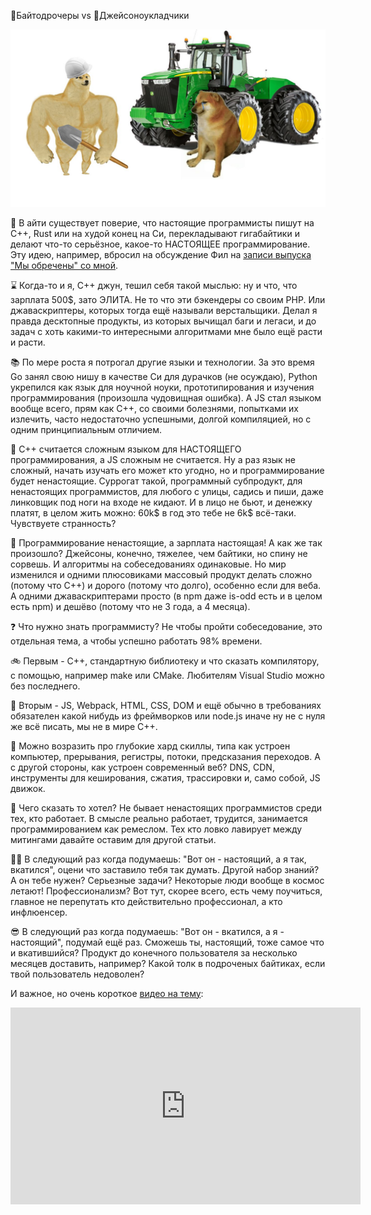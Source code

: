 🧱Байтодрочеры vs 🚜Джейсоноукладчики

![img](preview.jpg)

👴 В айти существует поверие, что настоящие программисты пишут на C++, Rust или на худой конец на Си, перекладывают гигабайтики и делают что-то серьёзное, какое-то НАСТОЯЩЕЕ программирование. Эту идею, например, вбросил на обсуждение Фил на [записи выпуска "Мы обречены" со мной](https://youtu.be/Bv8P5ZoivnM).

⌛ Когда-то и я, C++ джун, тешил себя такой мыслью: ну и что, что зарплата 500$, зато ЭЛИТА. Не то что эти бэкендеры со своим PHP. Или джаваскриптеры, которых тогда ещё называли верстальщики. Делал я правда десктопные продукты, из которых вычищал баги и легаси, и до задач с хоть какими-то интересными алгоритмами мне было ещё расти и расти.

📚 По мере роста я потрогал другие языки и технологии. За это время Go занял свою нишу в качестве Си для дурачков (не осуждаю), Python укрепился как язык для ноучной ноуки, прототипирования и изучения программирования (произошла чудовищная ошибка). А JS стал языком вообще всего, прям как C++, со своими болезнями, попытками их излечить, часто недостаточно успешными, долгой компиляцией, но с одним принципиальным отличием.

🤔 C++ считается сложным языком для НАСТОЯЩЕГО программирования, а JS сложным не считается. Ну а раз язык не сложный, начать изучать его может кто угодно, но и программирование будет ненастоящие. Суррогат такой, программный субпродукт, для ненастоящих программистов, для любого с улицы, садись и пиши, даже линковщик под ноги на входе не кидают. И в лицо не бьют, и денежку платят, в целом жить можно: 60k$ в год это тебе не 6k$ всё-таки. Чувствуете странность?

💸 Программирование ненастоящие, а зарплата настоящая! А как же так произошло? Джейсоны, конечно, тяжелее, чем байтики, но спину не сорвешь. И алгоритмы на собеседованиях одинаковые. Но мир изменился и одними плюсовиками массовый продукт делать сложно (потому что C++) и дорого (потому что долго), особенно если для веба. А одними джаваскриптерами просто (в npm даже is-odd есть и в целом есть npm) и дешёво (потому что не 3 года, а 4 месяца).

❓ Что нужно знать программисту? Не чтобы пройти собеседование, это отдельная тема, а чтобы успешно работать 98% времени.

🚲 Первым - C++, стандартную библиотеку и что сказать компилятору, с помощью, например make или CMake. Любителям Visual Studio можно без последнего.

🚗 Вторым - JS, Webpack, HTML, CSS, DOM и ещё обычно в требованиях обязателен какой нибудь из фреймворков или node.js иначе ну не с нуля же всё писать, мы не в мире C++.

🧪 Можно возразить про глубокие хард скиллы, типа как устроен компьютер, прерывания, регистры, потоки, предсказания переходов. А с другой стороны, как устроен современный веб? DNS, CDN, инструменты для кеширования, сжатия, трассировки и, само собой, JS движок.

💪 Чего сказать то хотел? Не бывает ненастоящих программистов среди тех, кто работает. В смысле реально работает, трудится, занимается программированием как ремеслом. Тех кто ловко лавирует между митингами давайте оставим для другой статьи.

🕵️‍♂️ В следующий раз когда подумаешь: "Вот он - настоящий, а я так, вкатился", оцени что заставило тебя так думать. Другой набор знаний? А он тебе нужен? Серьезные задачи? Некоторые люди вообще в космос летают! Профессионализм? Вот тут, скорее всего, есть чему поучиться, главное не перепутать кто действительно профессионал, а кто инфлюенсер.

😎 В следующий раз когда подумаешь: "Вот он - вкатился, а я - настоящий", подумай ещё раз. Сможешь ты, настоящий, тоже самое что и вкатившийся? Продукт до конечного пользователя за несколько месяцев доставить, например? Какой толк в подроченых байтиках, если твой пользователь недоволен?

И важное, но очень короткое [видео на тему](https://www.youtube.com/watch?v=eyKi08--wH4):  
<iframe width="560" height="315" src="https://www.youtube.com/embed/eyKi08--wH4" title="YouTube video player" frameborder="0" allow="accelerometer; autoplay; clipboard-write; encrypted-media; gyroscope; picture-in-picture" allowfullscreen></iframe>